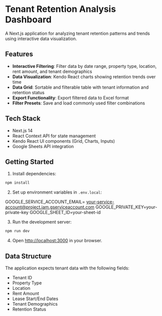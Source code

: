 # Tenant Retention Analysis Dashboard

A Next.js application for analyzing tenant retention patterns and trends using interactive data visualization.

## Features

- **Interactive Filtering**: Filter data by date range, property type, location, rent amount, and tenant demographics
- **Data Visualization**: Kendo React charts showing retention trends over time
- **Data Grid**: Sortable and filterable table with tenant information and retention status
- **Export Functionality**: Export filtered data to Excel format
- **Filter Presets**: Save and load commonly used filter combinations

## Tech Stack

- Next.js 14
- React Context API for state management
- Kendo React UI components (Grid, Charts, Inputs)
- Google Sheets API integration

## Getting Started

1. Install dependencies:
```bash
npm install
```

2. Set up environment variables in `.env.local`:

GOOGLE_SERVICE_ACCOUNT_EMAIL= your-service-account@project.iam.gserviceaccount.com GOOGLE_PRIVATE_KEY=your-private-key
GOOGLE_SHEET_ID=your-sheet-id


3. Run the development server:
```bash
npm run dev
```

4. Open [http://localhost:3000](http://localhost:3000) in your browser.

## Data Structure

The application expects tenant data with the following fields:
- Tenant ID
- Property Type
- Location
- Rent Amount
- Lease Start/End Dates
- Tenant Demographics
- Retention Status